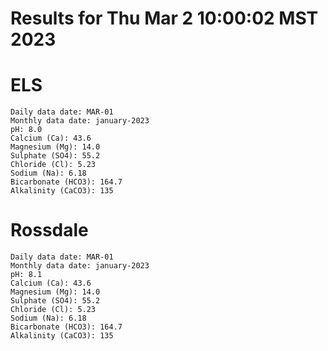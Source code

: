 # Results for Thu Mar  2 10:00:02 MST 2023
# ELS
```
Daily data date: MAR-01
Monthly data date: january-2023
pH: 8.0
Calcium (Ca): 43.6
Magnesium (Mg): 14.0
Sulphate (SO4): 55.2
Chloride (Cl): 5.23
Sodium (Na): 6.18
Bicarbonate (HCO3): 164.7
Alkalinity (CaCO3): 135
```
# Rossdale
```
Daily data date: MAR-01
Monthly data date: january-2023
pH: 8.1
Calcium (Ca): 43.6
Magnesium (Mg): 14.0
Sulphate (SO4): 55.2
Chloride (Cl): 5.23
Sodium (Na): 6.18
Bicarbonate (HCO3): 164.7
Alkalinity (CaCO3): 135
```

